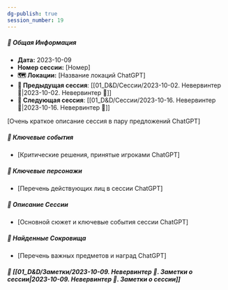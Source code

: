 ```yaml
---
dg-publish: true
session_number: 19
---
```


##### 📅 Общая Информация

- **Дата:** 2023-10-09
- **Номер cессии:** [Номер]
- **🗺️ Локации:** [Название локаций ChatGPT]
- **🔗 Предыдущая сессия**: [[01_D&D/Сессии/2023-10-02. Невервинтер 🛑\|2023-10-02. Невервинтер 🛑]]
- **🔗 Следующая сессия**: [[01_D&D/Сессии/2023-10-16. Невервинтер 🛑\|2023-10-16. Невервинтер 🛑]]

[Очень краткое описание сессия в пару предложений ChatGPT]
##### 🔑 **Ключевые события** 
- [Критические решения, принятые игроками ChatGPT]
##### 🧍 **Ключевые персонажи** 
- [Перечень действующих лиц в сессии ChatGPT]
##### 📖 **Описание Сессии** 
- [Основной сюжет и ключевые события сессии ChatGPT]
##### 💎 **Найденные Сокровища** 
- [Перечень важных предметов и наград ChatGPT]
##### 📝 **[[01_D&D/Заметки/2023-10-09. Невервинтер 🛑. Заметки о сессии\|2023-10-09. Невервинтер 🛑. Заметки о сессии]]**